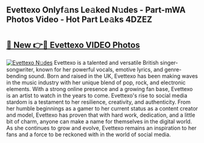 ## Evettexo Onlyf𝚊ns Le𝚊ked N𝚞des - Part-mWA Photos Video - Hot Part Le𝚊ks 4DZEZ

# <h2><a href="http://ab45469.deff.icu/?id=Evettexo">🔗 New 👉🔴 Evettexo VIDEO Photos</a></h2>

[![Evettexo N𝚞des](https://i.imgur.com/rIISA9y.gif)](http://ab45469.deff.icu/?id=Evettexo)
Evettexo is a talented and versatile British singer-songwriter, known for her powerful vocals, emotive lyrics, and genre-bending sound. Born and raised in the UK, Evettexo has been making waves in the music industry with her unique blend of pop, rock, and electronic elements. With a strong online presence and a growing fan base, Evettexo is an artist to watch in the years to come. Evettexo's rise to social media stardom is a testament to her resilience, creativity, and authenticity. From her humble beginnings as a gamer to her current status as a content creator and model, Evettexo has proven that with hard work, dedication, and a little bit of charm, anyone can make a name for themselves in the digital world. As she continues to grow and evolve, Evettexo remains an inspiration to her fans and a force to be reckoned with in the world of social media.
